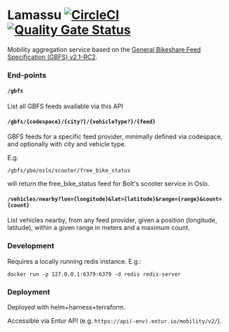 # Lamassu [![CircleCI](https://circleci.com/gh/entur/lamassu.svg?style=svg)](https://circleci.com/gh/entur/lamassu) [![Quality Gate Status](https://sonarcloud.io/api/project_badges/measure?project=entur_lamassu&metric=alert_status)](https://sonarcloud.io/dashboard?id=entur_lamassu)

Mobility aggregation service based on the [General Bikeshare Feed Specification (GBFS) v2.1-RC2](https://github.com/NABSA/gbfs/blob/v2.1-RC2/gbfs.md).

### End-points

#### `/gbfs`

List all GBFS feeds available via this API

#### `/gbfs/{codespace}/{city?}/{vehicleType?}/{feed}`

GBFS feeds for a specific feed provider, minimally defined via codespace, and optionally with
city and vehicle type.

E.g.

    /gbfs/ybo/oslo/scooter/free_bike_status

will return the free_bike_status feed for Bolt's scooter service in Oslo.

#### `/vehicles/nearby?lon={longitude}&lat={latitude}&range={range}&count={count}`

List vehicles nearby, from any feed provider, given a position (longitude, latitude), within a given range in meters and a maximum count.

### Development

Requires a locally running redis instance. E.g.:

    docker run -p 127.0.0.1:6379:6379 -d redis redis-server

### Deployment

Deployed with helm+harness+terraform.

Accessible via Entur API (e.g. `https://api(-env).entur.io/mobility/v2/`).
